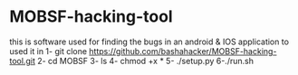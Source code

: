 # MOBSF-hacking-tool
this is software used for finding the bugs in an android & IOS application
to used it in 
1- git clone https://github.com/bashahacker/MOBSF-hacking-tool.git
2- cd MOBSF
3- ls
4- chmod +x *
5- ./setup.py
6-./run.sh
